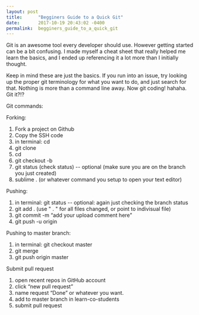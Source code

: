 ```yaml
---
layout: post
title:      "Begginers Guide to a Quick Git"
date:       2017-10-19 20:43:02 -0400
permalink:  begginers_guide_to_a_quick_git
---
```



Git is an awesome tool every developer should use. However getting started can be a bit confusing. I made myself a cheat sheet that really helped me learn the basics, and I ended up referencing it a lot more than I initially thought.

Keep in mind these are just the basics. If you run into an issue, try looking up the proper git terminology for what you want to do, and just search for that. Nothing is more than a command line away. Now git coding! hahaha. Git it?!?

Git commands:

Forking:
1. Fork a project on Github
2. Copy the SSH code
3. in terminal: cd <to-whatever-file-you-want-to-save-in>
4. git clone <SSH-link-from-above>
5. cd <name-of-lab-from-SSH-link>
6. git checkout -b <name-the-branch-here>
8. git status (check status) -- optional (make sure you are on the branch you just created)
8. sublime . (or whatever command you setup to open your text editor)

Pushing:
1. in terminal: git status -- optional: again just checking the branch status
2. git add . (use " . " for all files changed, or point to indivisual file)  
3. git commit -m “add your upload comment here”
4. git push -u origin <branch-name-here>

Pushing to master branch:
1. in terminal: git checkout master
2. git merge <branch-name-here>
3. git push origin master

Submit pull request
1. open recent repos in GitHub account
2. click “new pull request”
3. name request “Done” or whatever you want.
4. add to master branch in learn-co-students
5. submit pull request
